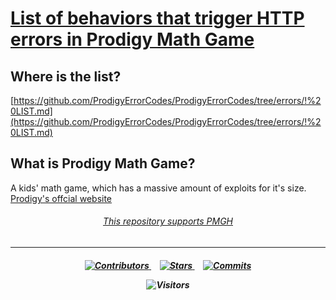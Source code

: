 # [List of behaviors that trigger HTTP errors in Prodigy Math Game](https://github.com/ProdigyErrorCodes/ProdigyErrorCodes/tree/errors/!%20LIST.md)

## Where is the list?

[https://github.com/ProdigyErrorCodes/ProdigyErrorCodes/tree/errors/!%20LIST.md](https://github.com/ProdigyErrorCodes/ProdigyErrorCodes/tree/errors/!%20LIST.md)

## What is Prodigy Math Game?
A kids' math game, which has a massive amount of exploits for it's size. [Prodigy's offcial website](https://www.prodigygame.com/main-en/)


<h6 align = "center"><i> <a href = "https://github.com/Prodigy-Hacking/ProdigyMathGameHacking">This repository supports PMGH</a></i></h6>

______

<h5 align = "center">
  
  
  <a href = "https://github.com/ProdigyErrorCodes/ProdigyErrorCodes/graphs/contributors">
<img alt="Contributors" src="https://img.shields.io/github/contributors/ProdigyErrorCodes/ProdigyErrCodes?color=blue&label=Contributors&logo=CircleCI&logoColor=white&style=for-the-badge">
</a>⠀
  
  <a href = "https://github.com/ProdigyErrorCodes/ProdigyErrorCodes/stargazers">
    <img alt="Stars" src="https://img.shields.io/github/stars/ProdigyErrorCodes/ProdigyErrCodes?color=yellow&label=STARS&logo=GitHub&logoColor=white&style=for-the-badge">
  </a>⠀
  
<a href = "https://github.com/ProdigyErrorCodes/ProdigyErrorCodes/commits">  
  <img alt="Commits" src="https://img.shields.io/github/commit-activity/y/ProdigyErrorCodes/ProdigyErrCodes?color=purple&label=commits&logo=Git&logoColor=white&style=for-the-badge">
</a>
  
![Visitors](https://visitor-badge.glitch.me/badge?page_id=visitors&style=for-the-badge)
  
</h5>
